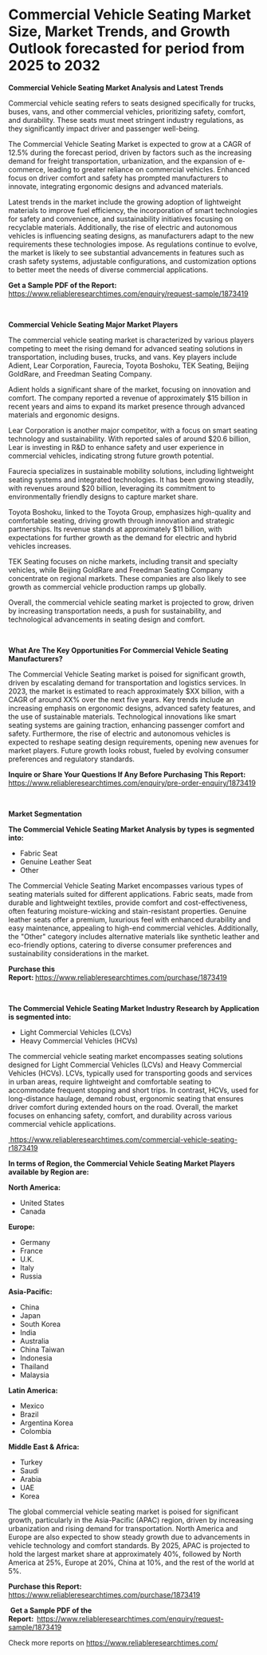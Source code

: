 <p><h1>Commercial Vehicle Seating Market Size, Market Trends, and Growth Outlook forecasted for period from 2025 to 2032</h1></p><p><strong>Commercial Vehicle Seating Market Analysis and Latest Trends</strong></p>
<p><p>Commercial vehicle seating refers to seats designed specifically for trucks, buses, vans, and other commercial vehicles, prioritizing safety, comfort, and durability. These seats must meet stringent industry regulations, as they significantly impact driver and passenger well-being. </p><p>The Commercial Vehicle Seating Market is expected to grow at a CAGR of 12.5% during the forecast period, driven by factors such as the increasing demand for freight transportation, urbanization, and the expansion of e-commerce, leading to greater reliance on commercial vehicles. Enhanced focus on driver comfort and safety has prompted manufacturers to innovate, integrating ergonomic designs and advanced materials. </p><p>Latest trends in the market include the growing adoption of lightweight materials to improve fuel efficiency, the incorporation of smart technologies for safety and convenience, and sustainability initiatives focusing on recyclable materials. Additionally, the rise of electric and autonomous vehicles is influencing seating designs, as manufacturers adapt to the new requirements these technologies impose. As regulations continue to evolve, the market is likely to see substantial advancements in features such as crash safety systems, adjustable configurations, and customization options to better meet the needs of diverse commercial applications.</p></p>
<p><strong>Get a Sample PDF of the Report:&nbsp;</strong> <a href="https://www.reliableresearchtimes.com/enquiry/request-sample/1873419?utm_campaign=2771&utm_medium=2&utm_source=Github&utm_content=ia&utm_term=30032025&utm_id=commercial-vehicle-seating">https://www.reliableresearchtimes.com/enquiry/request-sample/1873419</a></p>
<p>&nbsp;</p>
<p><strong>Commercial Vehicle Seating Major Market Players</strong></p>
<p><p>The commercial vehicle seating market is characterized by various players competing to meet the rising demand for advanced seating solutions in transportation, including buses, trucks, and vans. Key players include Adient, Lear Corporation, Faurecia, Toyota Boshoku, TEK Seating, Beijing GoldRare, and Freedman Seating Company.</p><p>Adient holds a significant share of the market, focusing on innovation and comfort. The company reported a revenue of approximately $15 billion in recent years and aims to expand its market presence through advanced materials and ergonomic designs.</p><p>Lear Corporation is another major competitor, with a focus on smart seating technology and sustainability. With reported sales of around $20.6 billion, Lear is investing in R&D to enhance safety and user experience in commercial vehicles, indicating strong future growth potential.</p><p>Faurecia specializes in sustainable mobility solutions, including lightweight seating systems and integrated technologies. It has been growing steadily, with revenues around $20 billion, leveraging its commitment to environmentally friendly designs to capture market share.</p><p>Toyota Boshoku, linked to the Toyota Group, emphasizes high-quality and comfortable seating, driving growth through innovation and strategic partnerships. Its revenue stands at approximately $11 billion, with expectations for further growth as the demand for electric and hybrid vehicles increases.</p><p>TEK Seating focuses on niche markets, including transit and specialty vehicles, while Beijing GoldRare and Freedman Seating Company concentrate on regional markets. These companies are also likely to see growth as commercial vehicle production ramps up globally.</p><p>Overall, the commercial vehicle seating market is projected to grow, driven by increasing transportation needs, a push for sustainability, and technological advancements in seating design and comfort.</p></p>
<p>&nbsp;</p>
<p><strong>What Are The Key Opportunities For Commercial Vehicle Seating Manufacturers?</strong></p>
<p><p>The Commercial Vehicle Seating market is poised for significant growth, driven by escalating demand for transportation and logistics services. In 2023, the market is estimated to reach approximately $XX billion, with a CAGR of around XX% over the next five years. Key trends include an increasing emphasis on ergonomic designs, advanced safety features, and the use of sustainable materials. Technological innovations like smart seating systems are gaining traction, enhancing passenger comfort and safety. Furthermore, the rise of electric and autonomous vehicles is expected to reshape seating design requirements, opening new avenues for market players. Future growth looks robust, fueled by evolving consumer preferences and regulatory standards.</p></p>
<p><strong>Inquire or Share Your Questions If Any Before Purchasing This Report:</strong> <a href="https://www.reliableresearchtimes.com/enquiry/pre-order-enquiry/1873419?utm_campaign=2771&utm_medium=2&utm_source=Github&utm_content=ia&utm_term=30032025&utm_id=commercial-vehicle-seating">https://www.reliableresearchtimes.com/enquiry/pre-order-enquiry/1873419</a></p>
<p>&nbsp;</p>
<p><strong>Market Segmentation</strong></p>
<p><strong>The Commercial Vehicle Seating Market Analysis by types is segmented into:</strong></p>
<p><ul><li>Fabric Seat</li><li>Genuine Leather Seat</li><li>Other</li></ul></p>
<p><p>The Commercial Vehicle Seating Market encompasses various types of seating materials suited for different applications. Fabric seats, made from durable and lightweight textiles, provide comfort and cost-effectiveness, often featuring moisture-wicking and stain-resistant properties. Genuine leather seats offer a premium, luxurious feel with enhanced durability and easy maintenance, appealing to high-end commercial vehicles. Additionally, the "Other" category includes alternative materials like synthetic leather and eco-friendly options, catering to diverse consumer preferences and sustainability considerations in the market.</p></p>
<p><strong>Purchase this Report:&nbsp;</strong><a href="https://www.reliableresearchtimes.com/purchase/1873419?utm_campaign=2771&utm_medium=2&utm_source=Github&utm_content=ia&utm_term=30032025&utm_id=commercial-vehicle-seating">https://www.reliableresearchtimes.com/purchase/1873419</a></p>
<p>&nbsp;</p>
<p><strong>The Commercial Vehicle Seating Market Industry Research by Application is segmented into:</strong></p>
<p><ul><li>Light Commercial Vehicles (LCVs)</li><li>Heavy Commercial Vehicles (HCVs)</li></ul></p>
<p><p>The commercial vehicle seating market encompasses seating solutions designed for Light Commercial Vehicles (LCVs) and Heavy Commercial Vehicles (HCVs). LCVs, typically used for transporting goods and services in urban areas, require lightweight and comfortable seating to accommodate frequent stopping and short trips. In contrast, HCVs, used for long-distance haulage, demand robust, ergonomic seating that ensures driver comfort during extended hours on the road. Overall, the market focuses on enhancing safety, comfort, and durability across various commercial vehicle applications.</p></p>
<p><a href="https://www.reliableresearchtimes.com/commercial-vehicle-seating-r1873419?utm_campaign=2771&utm_medium=2&utm_source=Github&utm_content=ia&utm_term=30032025&utm_id=commercial-vehicle-seating">&nbsp;https://www.reliableresearchtimes.com/commercial-vehicle-seating-r1873419</a></p>
<p><strong>In terms of Region, the Commercial Vehicle Seating Market Players available by Region are:</strong></p>
<p>
    <p> <strong> North America: </strong>
        <ul>
            <li>United States</li>
            <li>Canada</li>
        </ul>
        </p> 
    <p> <strong> Europe: </strong>
        <ul>
            <li>Germany</li>
            <li>France</li>
            <li>U.K.</li>
            <li>Italy</li>
            <li>Russia</li>
        </ul>
        </p> 
    <p> <strong> Asia-Pacific: </strong>
        <ul>
            <li>China</li>
            <li>Japan</li>
            <li>South Korea</li>
            <li>India</li>
            <li>Australia</li>
            <li>China Taiwan</li>
            <li>Indonesia</li>
            <li>Thailand</li>
            <li>Malaysia</li>
        </ul>
        </p> 
    <p> <strong> Latin America: </strong>
        <ul>
            <li>Mexico</li>
            <li>Brazil</li>
            <li>Argentina Korea</li>
            <li>Colombia</li>
        </ul>
        </p> 
    <p> <strong> Middle East & Africa: </strong>
        <ul>
            <li>Turkey</li>
            <li>Saudi</li>
            <li>Arabia</li>
            <li>UAE</li>
            <li>Korea</li>
        </ul>
    </p>
    </p>
<p><p>The global commercial vehicle seating market is poised for significant growth, particularly in the Asia-Pacific (APAC) region, driven by increasing urbanization and rising demand for transportation. North America and Europe are also expected to show steady growth due to advancements in vehicle technology and comfort standards. By 2025, APAC is projected to hold the largest market share at approximately 40%, followed by North America at 25%, Europe at 20%, China at 10%, and the rest of the world at 5%.</p></p>
<p><strong>Purchase this Report: </strong><a href="https://www.reliableresearchtimes.com/purchase/1873419?utm_campaign=2771&utm_medium=2&utm_source=Github&utm_content=ia&utm_term=30032025&utm_id=commercial-vehicle-seating">https://www.reliableresearchtimes.com/purchase/1873419</a></p>
<p>&nbsp;<strong>Get a Sample PDF of the Report:&nbsp;&nbsp;</strong><a href="https://www.reliableresearchtimes.com/enquiry/request-sample/1873419?utm_campaign=2771&utm_medium=2&utm_source=Github&utm_content=ia&utm_term=30032025&utm_id=commercial-vehicle-seating">https://www.reliableresearchtimes.com/enquiry/request-sample/1873419</a></p>
<p><strong></strong></p>
<p>Check more reports on <a href="https://www.reliableresearchtimes.com/?utm_campaign=2771&utm_medium=2&utm_source=Github&utm_content=ia&utm_term=30032025&utm_id=commercial-vehicle-seating">https://www.reliableresearchtimes.com/</a></p>